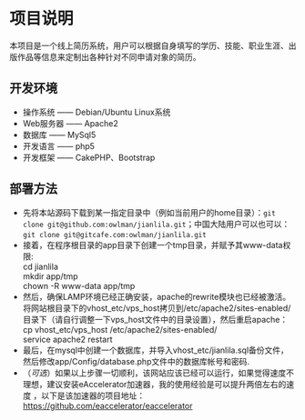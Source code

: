 
项目说明
====== 
本项目是一个线上简历系统，用户可以根据自身填写的学历、技能、职业生涯、出版作品等信息来定制出各种针对不同申请对象的简历。

开发环境
------
+ 操作系统 —— Debian/Ubuntu Linux系统
+ Web服务器 —— Apache2
+ 数据库 —— MySql5
+ 开发语言 —— php5
+ 开发框架 —— CakePHP、Bootstrap

部署方法
------ 
+ 先将本站源码下载到某一指定目录中（例如当前用户的home目录）：`git clone git@github.com:owlman/jianlila.git`；中国大陆用户可以也可以：`git clone git@gitcafe.com:owlman/jianlila.git`  
+ 接着，在程序根目录的app目录下创建一个tmp目录，并赋予其www-data权限:  
	cd jianlila  
	mkdir app/tmp  
	chown -R www-data app/tmp
+ 然后，确保LAMP环境已经正确安装，apache的rewrite模块也已经被激活。将网站根目录下的vhost_etc/vps_host拷贝到/etc/apache2/sites-enabled/目录下（请自行调整一下vps_host文件中的目录设置），然后重启apache：  
	cp vhost_etc/vps_host /etc/apache2/sites-enabled/  
	service apache2 restart
+ 最后，在mysql中创建一个数据库，并导入vhost_etc/jianlila.sql备份文件，然后修改app/Config/database.php文件中的数据库帐号和密码.
+ （*可选*）如果以上步骤一切顺利，该网站应该已经可以运行，如果觉得速度不理想，建议安装eAccelerator加速器，我的使用经验是可以提升两倍左右的速度 ，以下是该加速器的项目地址：
https://github.com/eaccelerator/eaccelerator
